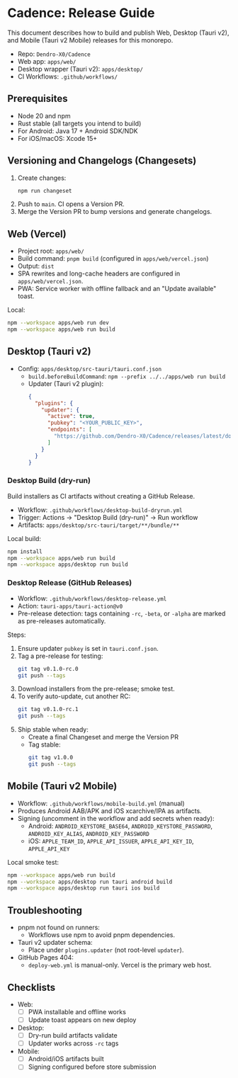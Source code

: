 # Cadence: Release Guide

This document describes how to build and publish Web, Desktop (Tauri v2), and Mobile (Tauri v2 Mobile) releases for this monorepo.

- Repo: `Dendro-X0/Cadence`
- Web app: `apps/web/`
- Desktop wrapper (Tauri v2): `apps/desktop/`
- CI Workflows: `.github/workflows/`

## Prerequisites
- Node 20 and npm
- Rust stable (all targets you intend to build)
- For Android: Java 17 + Android SDK/NDK
- For iOS/macOS: Xcode 15+

## Versioning and Changelogs (Changesets)
1. Create changes:
   ```bash
   npm run changeset
   ```
2. Push to `main`. CI opens a Version PR.
3. Merge the Version PR to bump versions and generate changelogs.

## Web (Vercel)
- Project root: `apps/web/`
- Build command: `pnpm build` (configured in `apps/web/vercel.json`)
- Output: `dist`
- SPA rewrites and long-cache headers are configured in `apps/web/vercel.json`.
- PWA: Service worker with offline fallback and an "Update available" toast.

Local:
```bash
npm --workspace apps/web run dev
npm --workspace apps/web run build
```

## Desktop (Tauri v2)
- Config: `apps/desktop/src-tauri/tauri.conf.json`
  - `build.beforeBuildCommand`: `npm --prefix ../../apps/web run build`
  - Updater (Tauri v2 plugin):
    ```json
    {
      "plugins": {
        "updater": {
          "active": true,
          "pubkey": "<YOUR_PUBLIC_KEY>",
          "endpoints": [
            "https://github.com/Dendro-X0/Cadence/releases/latest/download/latest.json"
          ]
        }
      }
    }
    ```

### Desktop Build (dry-run)
Build installers as CI artifacts without creating a GitHub Release.

- Workflow: `.github/workflows/desktop-build-dryrun.yml`
- Trigger: Actions → "Desktop Build (dry-run)" → Run workflow
- Artifacts: `apps/desktop/src-tauri/target/**/bundle/**`

Local build:
```bash
npm install
npm --workspace apps/web run build
npm --workspace apps/desktop run build
```

### Desktop Release (GitHub Releases)
- Workflow: `.github/workflows/desktop-release.yml`
- Action: `tauri-apps/tauri-action@v0`
- Pre-release detection: tags containing `-rc`, `-beta`, or `-alpha` are marked as pre-releases automatically.

Steps:
1. Ensure updater `pubkey` is set in `tauri.conf.json`.
2. Tag a pre-release for testing:
   ```bash
   git tag v0.1.0-rc.0
   git push --tags
   ```
3. Download installers from the pre-release; smoke test.
4. To verify auto-update, cut another RC:
   ```bash
   git tag v0.1.0-rc.1
   git push --tags
   ```
5. Ship stable when ready:
   - Create a final Changeset and merge the Version PR
   - Tag stable:
     ```bash
     git tag v1.0.0
     git push --tags
     ```

## Mobile (Tauri v2 Mobile)
- Workflow: `.github/workflows/mobile-build.yml` (manual)
- Produces Android AAB/APK and iOS xcarchive/IPA as artifacts.
- Signing (uncomment in the workflow and add secrets when ready):
  - Android: `ANDROID_KEYSTORE_BASE64`, `ANDROID_KEYSTORE_PASSWORD`, `ANDROID_KEY_ALIAS`, `ANDROID_KEY_PASSWORD`
  - iOS: `APPLE_TEAM_ID`, `APPLE_API_ISSUER`, `APPLE_API_KEY_ID`, `APPLE_API_KEY`

Local smoke test:
```bash
npm --workspace apps/web run build
npm --workspace apps/desktop run tauri android build
npm --workspace apps/desktop run tauri ios build
```

## Troubleshooting
- pnpm not found on runners:
  - Workflows use npm to avoid pnpm dependencies.
- Tauri v2 updater schema:
  - Place under `plugins.updater` (not root-level `updater`).
- GitHub Pages 404:
  - `deploy-web.yml` is manual-only. Vercel is the primary web host.

## Checklists
- Web:
  - [ ] PWA installable and offline works
  - [ ] Update toast appears on new deploy
- Desktop:
  - [ ] Dry-run build artifacts validate
  - [ ] Updater works across `-rc` tags
- Mobile:
  - [ ] Android/iOS artifacts built
  - [ ] Signing configured before store submission
